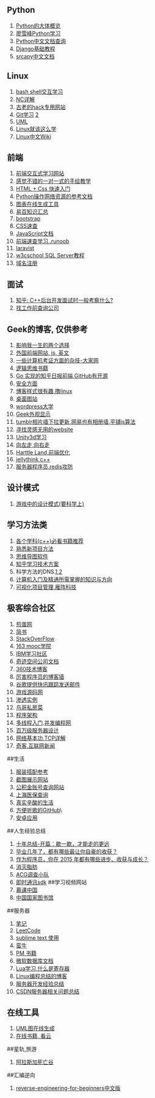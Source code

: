 Python
---
1. [Python的大体概览](http://codingpy.com/article/python-ecosystem-introduction])
2. [廖雪峰Python学习](http://www.liaoxuefeng.com/)
3. [Python中文文档查询](http://python.usyiyi.cn/)
4. [Django基础教程](http://www.ziqiangxuetang.com/django/django-tutorial.html)
5. [srcapy中文文档](http://scrapy-chs.readthedocs.org/zh_CN/0.24/intro/tutorial.html)

Linux
---
1. [bash shell交互学习](http://book.hubwiz.com/557917de6a1625129c3ee47e)
2. [NC详解](http://blog.sina.com.cn/s/blog_a39910330101fz7u.html)
3. [古老的hack专用网站](http://www.try2hack.nl/)
4. [Git学习](http://backlogtool.com/git-guide/cn/stepup/stepup1_1.html) [2](http://www.jikexueyuan.com/course/479.html?hmsr=cnb_c2_git_0123)
5. [UML](http://blog.csdn.net/tianhai110/article/details/6339565)
6. [Linux就该这么学](http://www.linuxprobe.com/chapter-00/)
7. [Linux中文Wiki](http://wiki.ubuntu.com.cn/%E9%A6%96%E9%A1%B5)

前端
--
1. [前端交互式学习网站](http://www.hubwiz.com/course/?page=3&type=all&sort=1)
2. [感觉不错的一对一式的手绘教学](http://www.lanqb.com/manga.html#7thpage)
3. [HTML + Css 快速入门](http://www.imooc.com/view/9)
4. [Python操作网络资源的参考文档](https://docs.python.org/3/howto/urllib2.html)
5. [图表在线生成工具](https://cacoo.com/lang/zh_cn/;JSESSIONID=1B5BCA501DF2072FD8F1D5039D46F81D-c1.13)
6. [易百知识汇总](http://www.yiibai.com/)
7. [bootstrap](http://getbootstrap.com/)
8. [CSS速查](http://www.lvyestudy.com/les_cj/css_list.aspx)
9. [JavaScript文档](https://developer.mozilla.org/zh-CN/docs/Web/JavaScript)
10. [前端速查学习..runoob](http://www.runoob.com/)
11. [laravist](https://laravist.com/)
12. [w3cschool SQL Server教程](http://www.w3school.com.cn/sql/sql_insert.asp)
13. [域名注册](http://www.domainideasgenerator.com/)

面试
---
1. [知乎: C++后台开发面试时一般考察什么?](http://www.zhihu.com/question/34574154#answer-24630259)
2. [找工作前查询公司](https://www.sgs.gov.cn/)

Geek的博客, 仅供参考
---
1. [影响我一生的两个选择](http://yanyiwu.com/)
2. [外国前端网站, js, 英文](https://news.ycombinator.com/)
3. [一些计算机考证方面的杂技-大家网](http://www.topsage.com//computer/)
4. [逻辑思维书籍](http://zhuanlan.zhihu.com/hibetterme/20426476)
5. [Go 实现的知乎日报前端,GitHub有开源](http://zhihudaily.ahorn.me/)
6. [安全方面](http://wiki.leavesongs.com/)
7. [博客样式很有趣,撸linux](http://www.lulinux.com/page/1)
8. [桌面图站](http://www.desktopography.net/)
9. [wordpress大学](http://www.wpdaxue.com/)
10. [Geek外观显示](http://geektyper.com/)
11. [tumblr相片墙下拉更新,网易也有相册墙,平铺js算法](https://www.tumblr.com/explore/trending)
12. [寻找灵感无用的website](http://www.theuselessweb.com/)
13. [Unity3d学习](http://www.cnblogs.com/unity3dqishituan/p/3989909.html)
14. [向左走,向右走](http://dengo.org/archives/932)
15. [Harttle Land,前端优化](http://harttle.com/)
16. [jellythink c++](http://www.jellythink.com/)
17. [服务器程序员,redis攻防](http://www.cnblogs.com/red-code/)

设计模式
---
1. [游戏中的设计模式(要科学上)](http://gameprogrammingpatterns.com/)


学习方法类
---
1. [各个学科(c++)必看书籍推荐](http://bestcbooks.com/recommended-cpp-books/)
2. [熟悉新项目方法](http://v2ex.com/t/245653)
3. [思维导图软件](http://zhidao.baidu.com/link?url=G1wEvkjjNVI--ppSJ57ojxWcFlnO2U-VU9NL7hD2L0wx3cyUebU-EeMXEv_tZ3c_OqlmKjQXBMBZZbfRZ_R24K)
4. [知乎学习技术方案](http://zhuanlan.zhihu.com/phodal/20436712)
5. 科学方法的DNS.[1](http://ccta.pw/),[2](http://dns.sspanda.com/)
6. [计算机入门及精通所需掌握的知识与方向](https://medium.com/@hitony/hit-cs-3bb5a774f754#.t5m57co6l)
7. [可视化项目管理,雁阵科技](https://app.geeseteam.com/)

极客综合社区
---
1. [煎蛋网](http://jandan.net/)
2. [简书](http://www.jianshu.com/)
3. [StackOverFlow](http://stackoverflow.com/)
4. [163 mooc学院](http://www.icourse163.org/)
5. [IBM学习社区](https://www.ibm.com/developerworks/cn/)
6. [奇迹空间公司文档](http://blog.qiji.tech/)
7. [360技术博客](http://blogs.360.cn/)
8. [厉害程序员的博客墙](http://blogwall.us/)
9. [谷歌提供快讯跟踪发送邮件](https://www.google.com/alerts?hl=zh-CN#1:12)
10. [游戏源码网](http://www.9miao.com/)
11. [渗透实例](http://pnig0s1992.blog.51cto.com/393390/768717/)
12. [鸟哥私房菜](http://vbird.dic.ksu.edu.tw/linux_basic/linux_basic.php)
13. [程序架构](http://blog.csdn.net/caisini_vc/article/category/1422389)
14. [多线程入门](https://www.zhihu.com/question/19884663).[并发编程网](http://ifeve.com/)
15. [百万级服务器设计](http://blog.csdn.net/tspangle/article/details/38367499)
16. [网络基本功,TCP详解](https://community.emc.com/message/842879#842879)
17. [奇客,互联网新闻](http://www.solidot.org/)

##生活
1. [服装搭配参考](http://wear.jp/brand/detail.html?brand_id=1095&pagesize=40&pageno=2)
2. [截图展示网站](http://mopicer.com/)
3. [公积金账号查询网站](http://www.shgjj.com/html/zyxw/85597.html)
4. [上海医保查询](http://ybj.sh.gov.cn/xxcx/grxx_ptlg.jsp?lm=0)
5. [真实辛酸的生活](http://www.dutype.com/)
6. [方便听歌的GitHub](https://github.com/listen1/listen1)\
7. [安卓应用](http://m.coolapk.com/)

##人生经验总结
1. [十年总结-开篇：歇一歇，才能走的更远](http://blog.csdn.net/jinxfei/article/details/4164693)
2. [毕业几年了，都有哪些最让你自豪的收获？](https://www.v2ex.com/t/257149)
3. [作为程序员，你在 2015 年都有哪些进步、收获与成长？](https://www.zhihu.com/question/39028184)
4. [消灭脂肪](http://www.luexiao.com/groups/21)
5. [ACG调查小队](http://acg12.com/)
6. [即时通讯sdk](http://www.rongcloud.cn/features)
##学习视频网站 
1. [慕课中国](http://www.mooc.cn/)
2. [中国国家图书馆](http://www.nlc.gov.cn/)

##服务器
1. [笔记](http://www.cppblog.com/ming81/category/15288.html)
2. [LeetCode](https://leetcode.com/)
3. [sublime text 使用](http://lucifr.com/2011/08/31/sublime-text-2-tricks-and-tips/)
4. [蛮牛](http://www.nowcoder.com/questionCenter)
5. [PM 书籍](https://www.careercup.com/)
6. [微软数据库文档](https://technet.microsoft.com/zh-cn/library/ms188048%28v=sql.110%29.aspx)
7. [Lua学习,什么是寄存器](https://techsingular.org/)
8. [Linux编程总结的博客](http://www.programlife.net/)
9. [服务器开发经验总结](http://www.cnblogs.com/zxtp/p/5001356.html)
10. [CSDN服务器相关问题总结](http://blog.csdn.net/apengjiang/article/list/1)

## 在线工具
1. [UML图在线生成](https://www.processon.com/diagrams#)
2. [在线书籍, 看云](http://www.kancloud.cn/)

##星轨,旅游
1. [阿拉斯加死亡谷](http://www.mafengwo.cn/poi/5504789.html?mfw_chid=2676)

##汇编逆向
1. [reverse-engineering-for-beginners中文版](https://github.com/veficos/reverse-engineering-for-beginners)